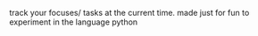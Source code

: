 track your focuses/ tasks at the current time. 
made just for fun to experiment in the language python
